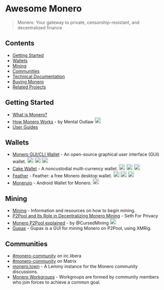 # Awesome Monero

> Monero: Your gateway to private, censorship-resistant, and decentralized finance

## Contents
- [Getting Started](#getting-started)
- [Wallets](#wallets)
- [Mining](#mining)
- [Communities](#communities)
- [Technical Documentation](#technical-documentation)
- [Buying Monero](#buying-monero)
- [Related Projects](#related-projects)

## Getting Started
* [What is Monero?](https://web.getmonero.org/get-started/what-is-monero)
* [How Monero Works](https://www.youtube.com/watch?v=QrHsFZBab4U) - by Mental Outlaw
  <img src="https://github.com/PrivOci/awesome-monero/assets/74867724/f769b96a-8b95-4ce9-b87d-41669d03558b" width="20" height="20">
* [User Guides](https://web.getmonero.org/resources/user-guides/)

## Wallets
* [Monero GUI/CLI Wallet](https://www.getmonero.org/downloads/) - An open-source graphical user interface (GUI) wallet.
  <img src="https://github.com/PrivOci/awesome-monero/assets/74867724/9ee0b9ba-fbe0-4a4f-849d-3bacc7d8cfb8" width="20" height="20">
  <img src="https://github.com/PrivOci/awesome-monero/assets/74867724/48feb5b7-680a-42e1-b27b-4746b2a06a90" width="20" height="20">
  <img src="https://github.com/PrivOci/awesome-monero/assets/74867724/c71fe247-1348-49f0-af6b-9441600c6dfc" width="20" height="20">
* [Cake Wallet](https://cakewallet.com/) - A noncustodial multi-currency wallet.
  <img src="https://github.com/PrivOci/awesome-monero/assets/74867724/9ee0b9ba-fbe0-4a4f-849d-3bacc7d8cfb8" width="20" height="20">
  <img src="https://github.com/PrivOci/awesome-monero/assets/74867724/eb72760d-6f2e-4535-bc86-ed969677614b" width="20" height="20">
  <img src="https://github.com/PrivOci/awesome-monero/assets/74867724/a9a34741-c56a-4edc-8a0d-51253f7e56af" width="20" height="20">
* [Feather](https://featherwallet.org) - Feather: a free Monero desktop wallet.
  <img src="https://github.com/PrivOci/awesome-monero/assets/74867724/9ee0b9ba-fbe0-4a4f-849d-3bacc7d8cfb8" width="20" height="20">
  <img src="https://github.com/PrivOci/awesome-monero/assets/74867724/48feb5b7-680a-42e1-b27b-4746b2a06a90" width="20" height="20">
  <img src="https://github.com/PrivOci/awesome-monero/assets/74867724/c71fe247-1348-49f0-af6b-9441600c6dfc" width="20" height="20">
* [Monerujo](https://www.monerujo.io/) - Android Wallet for Monero.
  <img src="https://github.com/PrivOci/awesome-monero/assets/74867724/eb72760d-6f2e-4535-bc86-ed969677614b" width="20" height="20">

## Mining
* [Mining](https://web.getmonero.org/get-started/mining/) - Information and resources on how to begin mining.
* [P2Pool and Its Role in Decentralizing Monero Mining](https://localmonero.co/knowledge/p2pool-decentralizing-monero-mining?language=en) - Seth For Privacy
* [Monero P2Pool explained](https://www.youtube.com/watch?v=nX43sATFGqI) - by @CursedMining
  <img src="https://github.com/PrivOci/awesome-monero/assets/74867724/f769b96a-8b95-4ce9-b87d-41669d03558b" width="20" height="20"> 
* [Gupax](https://github.com/hinto-janai/gupax) - Gupax is a GUI for mining Monero on P2Pool, using XMRig.

## Communities
* [#monero-community](irc://irc.libera.chat/#monero-community) on irc.libera
* [#monero-community](https://matrix.to/#/#monero-community:monero.social?via=matrix.org&via=monero.social) on Matrix
* [monero.town](https://monero.town/) - A Lemmy instance for the Monero community discussions.
* [Monero Workgroups](https://www.getmonero.org/community/workgroups/) - Workgroups are formed by community members who join forces to achieve a common goal. 

